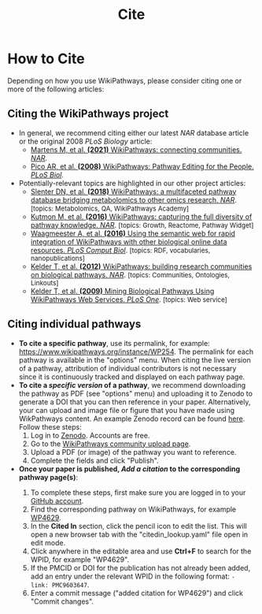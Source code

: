 ﻿---
title: Cite
---
<h1>How to Cite</h1>
<p>Depending on how you use WikiPathways, please consider citing one or more of the following articles:</p>
<h2>Citing the WikiPathways project</h2>
<ul>
    <li>In general, we recommend citing either our latest <i>NAR</i> database article or the original 2008 <i>PLoS Biology</i> article:
    <ul>
        <li><a href="https://doi.org/10.1093/NAR/gkaa1024" target="_blank">Martens M, et al. <b>(2021)</b> WikiPathways: connecting communities. <i>NAR</i></a>.</li>
        <li><a href="https://doi.org/10.1371/journal.pbio.0060184" target="_blank">Pico AR, et al. <b>(2008)</b> WikiPathways: Pathway Editing for the People. <i>PLoS Biol</i></a>. </li>
    </ul>
    </li>
    <li>Potentially-relevant topics are highlighted in our other project articles:
        <ul>
            <li><a href="https://doi.org/10.1093/NAR/gkx1064" target="_blank">Slenter DN, et al. <b>(2018)</b> WikiPathways: a multifaceted pathway database bridging metabolomics to other omics research. <i>NAR</i></a>. <span style="font-size:small;">[topics: Metabolomics, QA, WikiPathways Academy]</span></li>
            <li><a href="https://dx.doi.org/10.1093/NAR/gkv1024" target="_blank">Kutmon M, et al. <b>(2016)</b> WikiPathways: capturing the full diversity of pathway knowledge. <i>NAR</i></a>. <span style="font-size:small;">[topics: Growth, Reactome, Pathway Widget] </span></li>
            <li><a href="https://doi.org/10.1371/journal.pcbi.1004989" target="_blank">Waagmeester A, et al. <b>(2016)</b> Using the semantic web for rapid integration of WikiPathways with other biological online data resources. <i>PLoS Comput Biol</i></a>. <span style="font-size:small;">[topics: RDF, vocabularies, nanopublications]</span></li>
            <li><a href="https://doi.org/10.1093/nar/gkr1074" target="_blank">Kelder T, et al. <b>(2012)</b> WikiPathways: building research communities on biological pathways. <i>NAR</i></a>. <span style="font-size:small;">[topics: Communities, Ontologies, Linkouts]</span></li>
            <li><a href="https://doi.org/10.1371%2Fjournal.pone.0006447" target="_blank">Kelder T, et al. <b>(2009)</b> Mining Biological Pathways Using WikiPathways Web Services. <i>PLoS One</i></a>. <span style="font-size:small;">[topics: Web service]</span></li>
        </ul>
    </li>
</ul>

<div id="citepathway">
<h2>Citing individual pathways</h2>
<ul>
    <li><b>To cite a specific pathway</b>, use its permalink, for example: <a href="https://www.wikipathways.org/instance/WP254">https://www.wikipathways.org/instance/WP254</a>. The permalink for each pathway is available in the "options" menu. When citing the live version of a pathway, attribution of individual contributors is not necessary since it is continuously tracked and displayed on each pathway page.</li>
    <li><b>To cite a <i>specific version</i> of a pathway</b>, we recommend downloading the pathway as PDF (see "options" menu) and uploading it to Zenodo to generate a DOI that you can then reference in your paper. Alternatively, your can upload and image file or figure that you have made using WikPathways content. An example Zenodo record can be found <a href="https://zenodo.org/record/7058753#.YxowGOzMI7R" target="_blank">here</a>. Follow these steps:
        <ol>
            <li>Log in to <a href="https://zenodo.org/" target="_blank">Zenodo</a>. Accounts are free.</li>
            <li>Go to the <a href="https://zenodo.org/deposit/new?c=wikipathways" target="_blank">WikiPathways community upload page</a>.</li>
            <li>Upload a PDF (or image) of the pathway you want to reference.</li>
            <li>Complete the fields and click "Publish".</li> 
        </ol>
    </li>
    <li><b>Once your paper is published, <i>Add a citation</i> to the corresponding pathway page(s)</b>:</li>
        <ol>
            <li>To complete these steps, first make sure you are logged in to your <a href="https://github.com/" target="_blank">GitHub account</a>.</li>
            <li>Find the corresponding pathway on WikiPathways, for example <a href="https://new.wikipathways.org/pathways/WP4629.html">WP4629</a>.</li>
            <li>In the <b>Cited In</b> section, click the pencil icon to edit the list. This will open a new browser tab with the "citedin_lookup.yaml" file open in edit mode.</li>
            <li>Click anywhere in the editable area and use <b>Ctrl+F</b> to search for the WPID, for example "WP4629".</li>
            <li>If the PMCID or DOI for the publication has not already been added, add an entry under the relevant WPID in the following format: <code>- link: PMC9603647</code>.</li>
            <li>Enter a commit message ("added citation for WP4629") and click "Commit changes".</li>
        </ol>
</ul> 